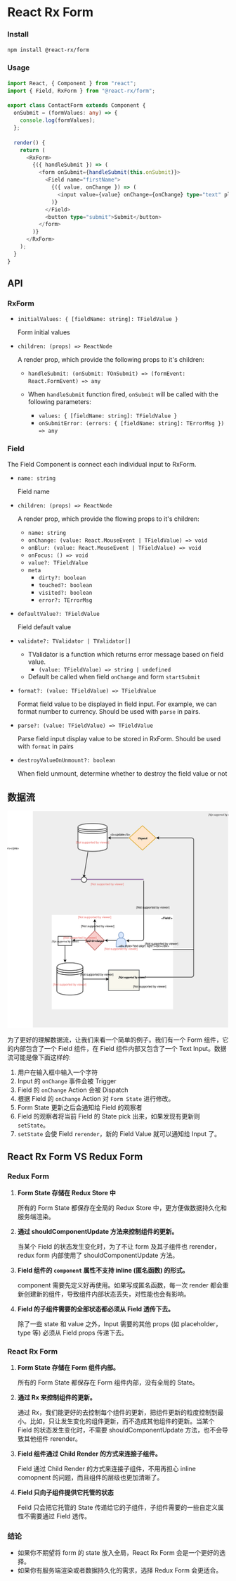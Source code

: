 # React Rx Form

### Install

`npm install @react-rx/form`

### Usage

```ts
import React, { Component } from "react";
import { Field, RxForm } from "@react-rx/form";

export class ContactForm extends Component {
  onSubmit = (formValues: any) => {
    console.log(formValues);
  };

  render() {
    return (
      <RxForm>
        {({ handleSubmit }) => (
          <form onSubmit={handleSubmit(this.onSubmit)}>
            <Field name="firstName">
              {({ value, onChange }) => (
                <input value={value} onChange={onChange} type="text" placeholder="First Name" />
              )}
            </Field>
            <button type="submit">Submit</button>
          </form>
        )}
      </RxForm>
    );
  }
}
```

## API

### RxForm

- `initialValues: { [fieldName: string]: TFieldValue }`

  Form initial values

- `children: (props) => ReactNode`

  A render prop, which provide the following props to it's children:

  - `handleSubmit: (onSubmit: TOnSubmit) => (formEvent: React.FormEvent) => any`

  - When `handleSubmit` function fired, `onSubmit` will be called with the following parameters: 
 	 - `values: { [fieldName: string]: TFieldValue }`
 	 - `onSubmitError: (errors: { [fieldName: string]: TErrorMsg }) => any`

### Field

The Field Component is connect each individual input to RxForm.

- `name: string`
  
  Field name
  
- `children: (props) => ReactNode`

  A render prop, which provide the flowing props to it's children:

	- `name: string`
	- `onChange: (value: React.MouseEvent | TFieldValue) => void`
	- `onBlur: (value: React.MouseEvent | TFieldValue) => void`
	- `onFocus: () => void`
	- `value?: TFieldValue`
	- `meta`
	  - `dirty?: boolean`
	  - `touched?: boolean`
	  - `visited?: boolean`
	  - `error?: TErrorMsg`

- `defaultValue?: TFieldValue` 
	
	Field default value
	
- `validate?: TValidator | TValidator[]`
	- TValidator is a function which returns error message based on field value. 
		- `(value: TFieldValue) => string | undefined` 
	- Default be called when field `onChange` and form `startSubmit`
- `format?: (value: TFieldValue) => TFieldValue`
  
  Format field value to be displayed in field input. For example, we can format number to currency. Should be used with `parse` in pairs.
  
- `parse?: (value: TFieldValue) => TFieldValue`
  
  Parse field input display value to be stored in RxForm. Should be used with `format` in pairs
  
- `destroyValueOnUnmount?: boolean` 

 	When field unmount, determine whether to destroy the field value or not

## 数据流

![rx-form-flow](./docs/rx-form-flow.svg)

为了更好的理解数据流，让我们来看一个简单的例子。我们有一个 Form 组件，它的内部包含了一个 Field 组件，在 Field 组件内部又包含了一个 Text Input。数据流可能是像下面这样的:

1. 用户在输入框中输入一个字符
2. Input 的 `onChange` 事件会被 Trigger
3. Field 的 `onChange` Action 会被 Dispatch
4. 根据 Field 的 `onChange` Action 对 `Form State` 进行修改。
5. Form State 更新之后会通知给 Field 的观察者
6. Field 的观察者将当前 Field 的 State pick 出来，如果发现有更新则 `setState`。
7. `setState` 会使 Field `rerender`，新的 Field Value 就可以通知给 Input 了。

## React Rx Form VS Redux Form

### Redux Form

1. **Form State 存储在 Redux Store 中**

   所有的 Form State 都保存在全局的 Redux Store 中，更方便做数据持久化和服务端渲染。

2. **通过 shouldComponentUpdate 方法来控制组件的更新。**

   当某个 Field 的状态发生变化时，为了不让 form 及其子组件也 rerender，redux form 内部使用了 shouldComponentUpdate 方法。

3. **Field 组件的 `component` 属性不支持 inline (匿名函数) 的形式。**

   component 需要先定义好再使用。如果写成匿名函数，每一次 render 都会重新创建新的组件，导致组件内部状态丢失，对性能也会有影响。

4. **Field 的子组件需要的全部状态都必须从 Field 透传下去。**

   除了一些 state 和 value 之外，Input 需要的其他 props (如 placeholder，type 等) 必须从 Field props 传递下去。

### React Rx Form

1. **Form State 存储在 Form 组件内部。**

   所有的 Form State 都保存在 Form 组件内部，没有全局的 State。

2. **通过 Rx 来控制组件的更新。**

   通过 Rx，我们能更好的去控制每个组件的更新，把组件更新的粒度控制到最小。比如，只让发生变化的组件更新，而不造成其他组件的更新。当某个 Field 的状态发生变化时，不需要 shouldComponentUpdate 方法，也不会导致其他组件 rerender。

3. **Field 组件通过 Child Render 的方式来连接子组件。**

   Field 通过 Child Render 的方式来连接子组件，不用再担心 inline comopnent 的问题，而且组件的层级也更加清晰了。

4. **Field 只向子组件提供它托管的状态**

   Feild 只会把它托管的 State 传递给它的子组件，子组件需要的一些自定义属性不需要通过 Field 透传。

### 结论

- 如果你不期望将 form 的 state 放入全局，React Rx Form 会是一个更好的选择。
- 如果你有服务端渲染或者数据持久化的需求，选择 Redux Form 会更适合。
